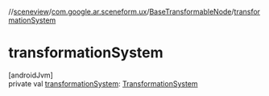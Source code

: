 //[sceneview](../../../index.md)/[com.google.ar.sceneform.ux](../index.md)/[BaseTransformableNode](index.md)/[transformationSystem](transformation-system.md)

# transformationSystem

[androidJvm]\
private val [transformationSystem](transformation-system.md): [TransformationSystem](../-transformation-system/index.md)

